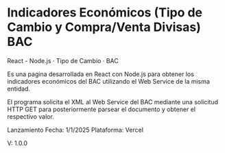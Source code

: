 # Indicadores Económicos (Tipo de Cambio y Compra/Venta Divisas) BAC

React - Node.js · Tipo de Cambio · BAC

Es una pagina desarrollada en React con Node.js para obtener los indicadores económicos del BAC utilizando el Web Service de la misma entidad.

El programa solicita el XML al Web Service del BAC mediante una solicitud HTTP GET para posteriormente parsear el documento y obtener el respectivo valor.

Lanzamiento
Fecha: 1/1/2025
Plataforma: Vercel

V: 1.0.0
